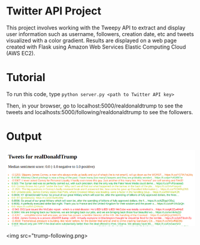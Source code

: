 # Twitter API Project
This project involves working with the Tweepy API to extract and display user information such as username, followers, creation date, etc and tweets visualized with a color gradient. Results are displayed on a web page created with Flask using Amazon Web Services Elastic Computing Cloud (AWS EC2).

# Tutorial

To run this code, type ``python server.py <path to Twitter API key>``

Then, in your browser, go to localhost:5000/realdonaldtrump to see the tweets
and localhosts:5000/following/realdonaldtrump to see the followers.

# Output

<img src="trump-tweets.png">

<img src="trump-following.png>



